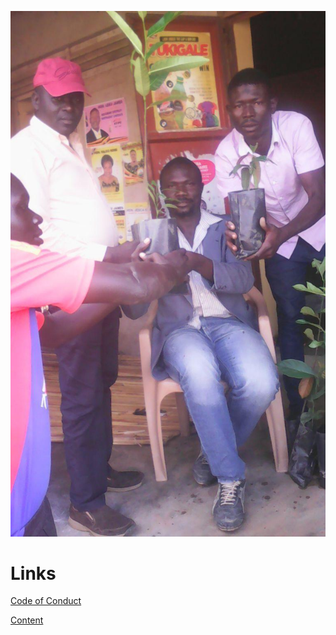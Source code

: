 ![](images/fruit-farming-1.jpg)


# Links

[Code of Conduct](CODE_OF_CONDUCT.md)

[Content](content.md)
